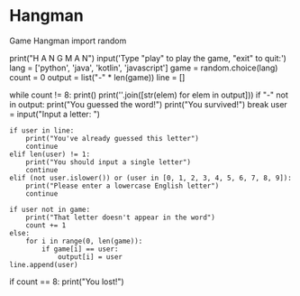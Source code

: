 # Hangman
Game Hangman
import random

print("H A N G M A N")
input('Type "play" to play the game, "exit" to quit:')
lang = ['python', 'java', 'kotlin', 'javascript']
game = random.choice(lang)
count = 0
output = list("-" * len(game))
line = []

while count != 8:
    print()
    print(''.join([str(elem) for elem in output]))
    if "-" not in output:
        print("You guessed the word!")
        print("You survived!")
        break
    user = input("Input a letter: ")

    if user in line:
        print("You've already guessed this letter")
        continue
    elif len(user) != 1:
        print("You should input a single letter")
        continue
    elif (not user.islower()) or (user in [0, 1, 2, 3, 4, 5, 6, 7, 8, 9]):
        print("Please enter a lowercase English letter")
        continue

    if user not in game:
        print("That letter doesn't appear in the word")
        count += 1
    else:
        for i in range(0, len(game)):
            if game[i] == user:
                output[i] = user
    line.append(user)

if count == 8:
    print("You lost!")

